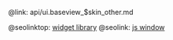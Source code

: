 @link: api/ui.baseview_$skin_other.md

@seolinktop: [widget library](https://webix.com)
@seolink: [js window](https://webix.com/widget/window/)